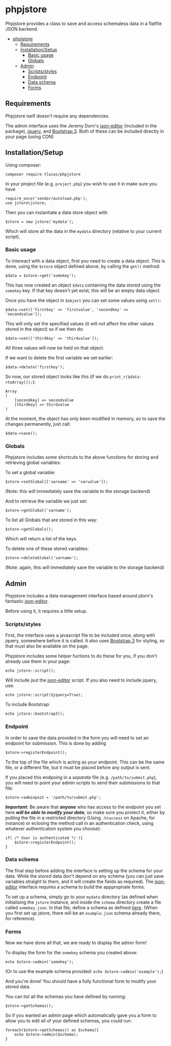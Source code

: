 # phpjstore

Phpjstore provides a class to save and access schemaless data in a flatfile JSON backend.


- [phpjstore](#phpjstore)
  * [Requirements](#requirements)
  * [Installation/Setup](#installationsetup)
    + [Basic usage](#basic-usage)
    + [Globals](#globals)
  * [Admin](#admin)
    + [Scripts/styles](#scriptsstyles)
    + [Endpoint](#endpoint)
    + [Data schema](#data-schema)
    + [Forms](#forms)

## Requirements
Phpjstore iself doesn't require any dependencies.

The admin interface uses the Jeremy Dorn's [json-editor][je] (included in the package), [jquery][jq], and [Bootstrap 3][bs]. Both of these can be included directly in your page (using CDN)

[je]: https://github.com/jdorn/json-editor/
[jq]: https://github.com/jquery/jquery
[bs]: https://github.com/twbs/bootstrap

## Installation/Setup
Using composer:

	composer require tlucas/phpjstore

In your project file (e.g. `project.php`) you wish to use it in make sure you have

	require_once('vendor/autoload.php');
	use jstore\jstore;

Then you can instantiate a data store object with

	$store = new jstore('mydata');

Which will store all the data in the `mydata` directory (relative to your current script).

### Basic usage

To intereact with a data object, first you need to create a data object. This is done, using the `$store` object defined above, by calling the `get()` method:

	$data = $store->get('somekey');

This has now created an object `$data` containing the data stored using the `somekey` key. If that key doesn't yet exist, this will be an empty data object. 

Once you have the object in `$object` you can set some values using `set()`:

	$data->set(['firstkey' => 'firstvalue', 'secondkey' => 'secondvalue']);

This will only set the specified values (it will not affect the other values stored in the object) so if we then do:

	$data->set(['thirdkey' => 'thirdvalue']);

All three values will now be held on that object.

If we want to delete the first variable we set earlier:

	$data->delete('firstkey');

So now, our stored object looks like this (if we do `print_r($data->toArray());`):

	Array
	(
    	[secondkey] => secondvalue
    	[thirdkey] => thirdvalue
	)

	

At the moment, the object has only been modified in memory, so to save the changes permanently, just call:

	$data->save();

### Globals

Phpjstore includes some shortcuts to the above functions for storing and retrieving global variables:

To set a global variable:

	$store->setGlobal(['varname' => 'varvalue']);

(Note: this *will* immediately save the variable to the storage backend)

And to retrieve the variable we just set:

	$store->getGlobal('varname');

To list all Globals that are stored in this way:

	$store->getGlobals();

Which will return a list of the keys.

To delete one of these stored variables:

	$store->deleteGlobal('varname');

(Note: again, this *will* immediately save the variable to the storage backend)

## Admin

Phpjstore includes a data management interface based around jdorn's fantastic [json-editor][je].

Before using it, it requires a little setup.

### Scripts/styles

First, the interface uses a javascript file to be included once, along with jquery, somewhere before it is called. It also uses [Bootstrap 3][bs] for styling, so that must also be available on the page.

Phpjstore includes some helper fuctions to do these for you, if you don't already use them in your page:

	echo jstore::script();

Will include jsut the [json-editor][je] script. If you also need to include jquery, use:

	echo jstore::script($jquery=True);

To include Bootstrap:

	echo jstore::bootstrap3();

### Endpoint

In order to save the data provided in the form you will need to set an endpoint for submission. This is done by adding

	$store->registerEndpoint();

To the top of the file which is acting as your endpoint. This can be the same file, or a different file, but it must be placed before any output is sent.

If you placed this endpoing in a *separate* file (e.g. `/path/to/submit.php`), you will need to point your admin scripts to send their submissions to that file:

	$store->adminpost = '/path/to/submit.php';

***Important:***
Be aware that ***anyone*** who has access to the endpoint you set here ***will be able to modify your data***, so make sure you protect it, either by putting the file in a restricted directory (Using `.htaccess` on Apache, for instance) or eclosing the method call in an authentication check, using whatever authentication system you choose):

	if( /* User is authenticated */ ){
		$store->registerEndpoint();
	}

[ex]: src/defaults/schema/example.json

### Data schema

The final step before adding the interface is setting up the schema for your data. While the *stored* data don't depend on any schema (you can just save variables straight to them, and it will create the fields as required). The [json-editor][je] interface requires a schema to build the apppropriate forms.

To set up a schema, simply go to your `mydata` directory (as defined when initialising the `jstore` instance, and inside the `schema` directory create a file called `somekey.json`. In that file, define a schema as defined [here][schema]. (When you first set up jstore, there will be an `example.json` schema already there, for reference).

[schema]: https://github.com/jdorn/json-editor/#json-schema-support

### Forms

Now we have done all that, we are ready to display the admin form!

To display the form for the `somekey` schema you created above:
	
	echo $store->admin('somekey');

(Or to use the example schema provided: `echo $store->admin('example');`)

And you're done! You should have a fully functional form to modify your stored data.

You can list all the schemas you have defined by running:
	
	$store->getSchemas();

So if you wanted an admin page which automatically gave you a form to allow you to edit all of your defined schemas, you could run:

	foreach($store->getSchemas() as $schema){
		echo $store->admin($schema);
	}

